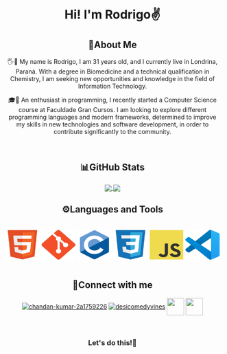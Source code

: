 <div align="center">

# Hi! I'm Rodrigo✌️

## 🧷About Me

🖐️🧑 My name is Rodrigo, I am 31 years old, and I currently live in Londrina, Paraná. With a degree in Biomedicine and a technical qualification in Chemistry, I am seeking new opportunities and knowledge in the field of Information Technology.

🎓🚀 An enthusiast in programming, I recently started a Computer Science course at Faculdade Gran Cursos. I am looking to explore different programming languages and modern frameworks, determined to improve my skills in new technologies and software development, in order to contribute significantly to the community.

<br>

## 📊GitHub Stats
<a href="https://github.com/rodrigo-terra/github-readme-stats">
  <img height=210 align="center" src="https://github-readme-stats.vercel.app/api?username=rodrigo-terra&show_icons=true&theme=dracula" />
</a>
<a href="https://github.com/anuraghazra/convoychat">
  <img height=210 align="center" src="https://github-readme-stats.vercel.app/api/top-langs?username=rodrigo-terra&layout=compact&langs_count=8&card_width=320&theme=dracula" />
</a>

<br>


## ⚙️Languages and Tools
<div style="display: inline_block"><br>
  <img align="center" alt="Rafa-Js" height="70" width="80" src="https://github.com/devicons/devicon/blob/master/icons/html5/html5-original.svg">
  <img align="center" alt="Rafa-Js" height="70" width="80" src="https://github.com/devicons/devicon/blob/master/icons/git/git-original.svg">
  <img align="center" alt="Rafa-Js" height="70" width="80" src="https://github.com/devicons/devicon/blob/master/icons/c/c-original.svg">
  <img align="center" alt="Rafa-Js" height="70" width="80" src="https://github.com/devicons/devicon/blob/master/icons/css3/css3-original.svg">
  <img align="center" alt="Rafa-Js" height="70" width="80" src="https://github.com/devicons/devicon/blob/master/icons/javascript/javascript-original.svg">
  <img align="center" alt="Rafa-Js" height="70" width="80" src="https://github.com/devicons/devicon/blob/master/icons/vscode/vscode-original.svg">
</div>

<br>

## 🔗Connect with me

<a href="https://linkedin.com/in/rodrigo93terra" target="blank"><img align="center" src="https://raw.githubusercontent.com/rahuldkjain/github-profile-readme-generator/master/src/images/icons/Social/linked-in-alt.svg" alt="chandan-kumar-2a1759226" height="40" width="40" /></a>
<a href="https://instagram.com/ro_terra93" target="blank"><img align="center" src="https://raw.githubusercontent.com/rahuldkjain/github-profile-readme-generator/master/src/images/icons/Social/instagram.svg" alt="desicomedyvines" height="40" width="40" /></a>
<a href="mailto:rodrigo93terra@gmail.com" target="blank"><img align="center" src="https://user-images.githubusercontent.com/86986628/206201266-c519b0d4-d953-45c0-b9ec-253d639c828a.png" height="40" width="40"></a>
<a href="https://discord.gg/rodrigo93terra" target="blank"><img align="center" src="https://user-images.githubusercontent.com/86986628/206200626-9999d426-91e8-4050-9430-93c72c21b633.png" height="40" width="40"></a>

<br>

### Let's do this!👊
</div>
